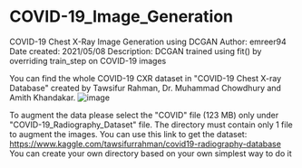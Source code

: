 # COVID-19_Image_Generation

COVID-19 Chest X-Ray Image Generation using DCGAN
Author: emreer94
Date created: 2021/05/08
Description: DCGAN trained using fit() by overriding train_step on COVID-19 images

You can find the whole COVID-19 CXR dataset in "COVID-19 Chest X-ray Database" created by Tawsifur Rahman, Dr. Muhammad Chowdhury and Amith Khandakar.
![image](https://user-images.githubusercontent.com/17491047/120104034-30369400-c15b-11eb-9e3f-e3aa83e4baee.png)

To augment the data please select the "COVID" file (123 MB) only under "COVID-19_Radiography_Dataset" file. The directory must contain only 1 file to augment the images.
You can use this link to get the dataset: https://www.kaggle.com/tawsifurrahman/covid19-radiography-database
You can create your own directory based on your own simplest way to do it
